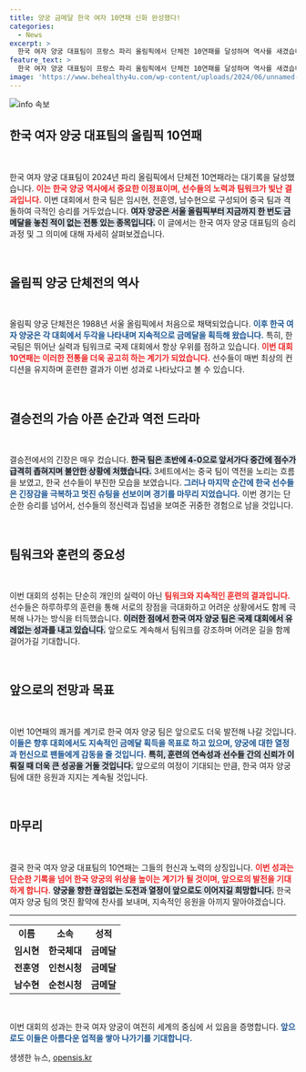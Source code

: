 ```yaml
---
title: 양궁 금메달 한국 여자 10연패 신화 완성했다!
categories:
  - News
excerpt: >
  한국 여자 양궁 대표팀이 프랑스 파리 올림픽에서 단체전 10연패를 달성하며 역사를 새겼습니다! 중국과의 치열한 대결 끝에 금메달을 목에 건 선수들의 환한 미소, 그 현장을 담았습니다!
feature_text: >
  한국 여자 양궁 대표팀이 프랑스 파리 올림픽에서 단체전 10연패를 달성하며 역사를 새겼습니다! 중국과의 치열한 대결 끝에 금메달을 목에 건 선수들의 환한 미소, 그 현장을 담았습니다!
image: 'https://www.behealthy4u.com/wp-content/uploads/2024/06/unnamed-file.png'
---
```


<p><img src="https://www.behealthy4u.com/wp-content/uploads/2024/06/unnamed-file.png" alt="info 속보" /></p>

<h2 data-ke-size="size26">한국 여자 양궁 대표팀의 올림픽 10연패</h2>

<p data-ke-size="size16">&nbsp;</p>

<p>한국 여자 양궁 대표팀이 2024년 파리 올림픽에서 단체전 10연패라는 대기록을 달성했습니다. <b><span style="color: #ee2323;">이는 한국 양궁 역사에서 중요한 이정표이며, 선수들의 노력과 팀워크가 빛난 결과입니다.</span></b> 이번 대회에서 한국 팀은 임시현, 전훈영, 남수현으로 구성되어 중국 팀과 격돌하여 극적인 승리를 거두었습니다. <b><span style="background-color: #21538527;">여자 양궁은 서울 올림픽부터 지금까지 한 번도 금메달을 놓친 적이 없는 전통 있는 종목입니다.</span></b> 이 글에서는 한국 여자 양궁 대표팀의 승리 과정 및 그 의미에 대해 자세히 살펴보겠습니다.</p>

<p data-ke-size="size16">&nbsp;</p>

<h2 data-ke-size="size26">올림픽 양궁 단체전의 역사</h2>

<p data-ke-size="size16">&nbsp;</p>

<p>올림픽 양궁 단체전은 1988년 서울 올림픽에서 처음으로 채택되었습니다. <b><span style="color: #1a5490;">이후 한국 여자 양궁은 각 대회에서 두각을 나타내며 지속적으로 금메달을 획득해 왔습니다.</span></b> 특히, 한국팀은 뛰어난 실력과 팀워크로 국제 대회에서 항상 우위를 점하고 있습니다. <b><span style="color: #ee2323;">이번 대회 10연패는 이러한 전통을 더욱 공고히 하는 계기가 되었습니다.</span></b> 선수들이 매번 최상의 컨디션을 유지하며 훈련한 결과가 이번 성과로 나타났다고 볼 수 있습니다.</p>

<p data-ke-size="size16">&nbsp;</p>

<h2 data-ke-size="size26">결승전의 가슴 아픈 순간과 역전 드라마</h2>

<p data-ke-size="size16">&nbsp;</p>

<p>결승전에서의 긴장은 매우 컸습니다. <b><span style="background-color: #21538527;">한국 팀은 초반에 4-0으로 앞서가다 중간에 점수가 급격히 좁혀지며 불안한 상황에 처했습니다.</span></b> 3세트에서는 중국 팀이 역전을 노리는 흐름을 보였고, 한국 선수들이 부진한 모습을 보였습니다. <b><span style="color: #1a5490;">그러나 마지막 순간에 한국 선수들은 긴장감을 극복하고 멋진 슈팅을 선보이며 경기를 마무리 지었습니다.</span></b> 이번 경기는 단순한 승리를 넘어서, 선수들의 정신력과 집념을 보여준 귀중한 경험으로 남을 것입니다.</p>

<p data-ke-size="size16">&nbsp;</p>

<h2 data-ke-size="size26">팀워크와 훈련의 중요성</h2>

<p data-ke-size="size16">&nbsp;</p>

<p>이번 대회의 성취는 단순히 개인의 실력이 아닌 <b><span style="color: #ee2323;">팀워크와 지속적인 훈련의 결과입니다.</span></b> 선수들은 하루하루의 훈련을 통해 서로의 장점을 극대화하고 어려운 상황에서도 함께 극복해 나가는 방식을 터득했습니다. <b><span style="background-color: #21538527;">이러한 점에서 한국 여자 양궁 팀은 국제 대회에서 유례없는 성과를 내고 있습니다.</span></b> 앞으로도 계속해서 팀워크를 강조하며 어려운 길을 함께 걸어가길 기대합니다.</p>

<p data-ke-size="size16">&nbsp;</p>

<h2 data-ke-size="size26">앞으로의 전망과 목표</h2>

<p data-ke-size="size16">&nbsp;</p>

<p>이번 10연패의 쾌거를 계기로 한국 여자 양궁 팀은 앞으로도 더욱 발전해 나갈 것입니다. <b><span style="color: #1a5490;">이들은 향후 대회에서도 지속적인 금메달 획득을 목표로 하고 있으며, 양궁에 대한 열정과 헌신으로 팬들에게 감동을 줄 것입니다.</span></b> <b><span style="background-color: #21538527;">특히, 훈련의 연속성과 선수들 간의 신뢰가 이뤄질 때 더욱 큰 성공을 거둘 것입니다.</span></b> 앞으로의 여정이 기대되는 만큼, 한국 여자 양궁 팀에 대한 응원과 지지는 계속될 것입니다.</p>

<p data-ke-size="size16">&nbsp;</p>

<h2 data-ke-size="size26">마무리</h2>

<p data-ke-size="size16">&nbsp;</p>

<p>결국 한국 여자 양궁 대표팀의 10연패는 그들의 헌신과 노력의 상징입니다. <b><span style="color: #ee2323;">이번 성과는 단순한 기록을 넘어 한국 양궁의 위상을 높이는 계기가 될 것이며, 앞으로의 발전을 기대하게 합니다.</span></b> <b><span style="background-color: #21538527;">양궁을 향한 끊임없는 도전과 열정이 앞으로도 이어지길 희망합니다.</span></b> 한국 여자 양궁 팀의 멋진 활약에 찬사를 보내며, 지속적인 응원을 아끼지 말아야겠습니다.</p>

<hr>

<table style="width: 100%; border-collapse: collapse;">
<tr>
<td style="text-align: center; height: 17px;"><b>이름</b></td>
<td style="text-align: center; height: 17px;"><b>소속</b></td>
<td style="text-align: center; height: 17px;"><b>성적</b></td>
</tr>
<tr>
<td style="text-align: center; height: 17px;"><b>임시현</b></td>
<td style="text-align: center; height: 17px;"><b>한국체대</b></td>
<td style="text-align: center; height: 17px;"><b>금메달</b></td>
</tr>
<tr>
<td style="text-align: center; height: 17px;"><b>전훈영</b></td>
<td style="text-align: center; height: 17px;"><b>인천시청</b></td>
<td style="text-align: center; height: 17px;"><b>금메달</b></td>
</tr>
<tr>
<td style="text-align: center; height: 17px;"><b>남수현</b></td>
<td style="text-align: center; height: 17px;"><b>순천시청</b></td>
<td style="text-align: center; height: 17px;"><b>금메달</b></td>
</tr>
</table>

<p data-ke-size="size16">&nbsp;</p>

<p>이번 대회의 성과는 한국 여자 양궁이 여전히 세계의 중심에 서 있음을 증명합니다. <b><span style="color: #1a5490;">앞으로도 이들은 아름다운 업적을 쌓아 나가기를 기대합니다.</span></b></p>
생생한 뉴스, <a href="https://opensis.kr" rel="dofollow">opensis.kr</a>


